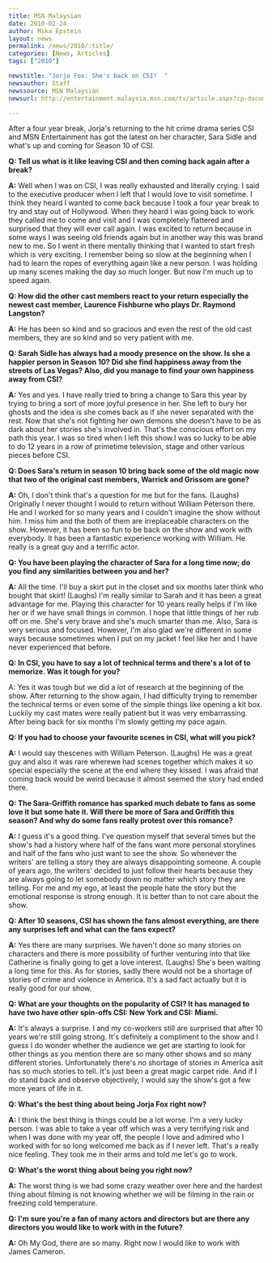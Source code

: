 ```yaml
---
title: MSN Malaysian
date: 2010-02-24
author: Mika Epstein
layout: news
permalink: /news/2010/:title/
categories: [News, Articles]
tags: ["2010"]

newstitle: "Jorja Fox: She's back on CSI!  "
newsauthor: Staff  
newssource: MSN Malaysian  
newsurl: http://entertainment.malaysia.msn.com/tv/article.aspx?cp-documentid=3904920  

---
```


After a four year break, Jorja's returning to the hit crime drama series CSI and MSN Entertainment has got the latest on her character, Sara Sidle and what's up and coming for Season 10 of CSI.

**Q: Tell us what is it like leaving CSI and then coming back again after a break?**

**A:** Well when I was on CSI, I was really exhausted and literally crying. I said to the executive producer when I left that I would love to visit sometime. I think they heard I wanted to come back because I took a four year break to try and stay out of Hollywood. When they heard I was going back to work they called me to come and visit and I was completely flattered and surprised that they will ever call again. I was excited to return because in some ways I was seeing old friends again but in another way this was brand new to me. So I went in there mentally thinking that I wanted to start fresh which is very exciting. I remember being so slow at the beginning when I had to learn the ropes of everything again like a new person. I was holding up many scenes making the day so much longer. But now I'm much up to speed again.

**Q: How did the other cast members react to your return especially the newest cast member, Laurence Fishburne who plays Dr. Raymond Langston?**

**A:** He has been so kind and so gracious and even the rest of the old cast members, they are so kind and so very patient with me.

**Q: Sarah Sidle has always had a moody presence on the show. Is she a happier person in Season 10? Did she find happiness away from the streets of Las Vegas? Also, did you manage to find your own happiness away from CSI?**

**A:** Yes and yes. I have really tried to bring a change to Sara this year by trying to bring a sort of more joyful presence in her. She left to bury her ghosts and the idea is she comes back as if she never separated with the rest. Now that she's not fighting her own demons she doesn't have to be as dark about her stories she's involved in. That's the conscious effort on my path this year. I was so tired when I left this show.I was so lucky to be able to do 12 years in a row of primetime television, stage and other various pieces before CSI.

**Q: Does Sara's return in season 10 bring back some of the old magic now that two of the original cast members, Warrick and Grissom are gone?**

**A:** Oh, I don't think that's a question for me but for the fans. (Laughs) Originally I never thought I would to return without William Peterson there. He and I worked for so many years and I couldn't imagine the show without him. I miss him and the both of them are irreplaceable characters on the show. However, it has been so fun to be back on the show and work with everybody. It has been a fantastic experience working with William. He really is a great guy and a terrific actor.

**Q: You have been playing the character of Sara for a long time now; do you find any similarities between you and her?**

**A:** All the time. I'll buy a skirt put in the closet and six months later think who bought that skirt! (Laughs) I'm really similar to Sarah and it has been a great advantage for me. Playing this character for 10 years really helps if I'm like her or if we have small things in common. I hope that little things of her rub off on me. She's very brave and she's much smarter than me. Also, Sara is very serious and focused. However, I'm also glad we're different in some ways because sometimes when I put on my jacket I feel like her and I have never experienced that before.

**Q: In CSI, you have to say a lot of technical terms and there's a lot of to memorize. Was it tough for you?**

A: Yes it was tough but we did a lot of research at the beginning of the show. After returning to the show again, I had difficulty trying to remember the technical terms or even some of the simple things like opening a kit box. Luckily my cast mates were really patient but it was very embarrassing. After being back for six months I'm slowly getting my pace again.

**Q: If you had to choose your favourite scenes in CSI, what will you pick?**

**A:** I would say thescenes with William Peterson. (Laughs) He was a great guy and also it was rare wherewe had scenes together which makes it so special especially the scene at the end where they kissed. I was afraid that coming back would be weird because it almost seemed the story had ended there.

**Q: The Sara-Griffith romance has sparked much debate to fans as some love it but some hate it. Will there be more of Sara and Griffith this season? And why do some fans really protest over this romance?**

**A:** I guess it's a good thing. I've question myself that several times but the show's had a history where half of the fans want more personal storylines and half of the fans who just want to see the show. So whenever the writers' are telling a story they are always disappointing someone. A couple of years ago, the writers' decided to just follow their hearts because they are always going to let somebody down no matter which story they are telling. For me and my ego, at least the people hate the story but the emotional response is strong enough. It is better than to not care about the show.

**Q: After 10 seasons, CSI has shown the fans almost everything, are there any surprises left and what can the fans expect?**

**A:** Yes there are many surprises. We haven't done so many stories on characters and there is more possibility of further venturing into that like Catherine is finally going to get a love interest. (Laughs) She's been waiting a long time for this. As for stories, sadly there would not be a shortage of stories of crime and violence in America. It's a sad fact actually but it is really good for our show.

**Q: What are your thoughts on the popularity of CSI? It has managed to have two have other spin-offs CSI: New York and CSI: Miami.**

**A:** It's always a surprise. I and my co-workers still are surprised that after 10 years we're still going strong. It's definitely a compliment to the show and I guess I do wonder whether the audience we get are starting to look for other things as you mention there are so many other shows and so many different stories. Unfortunately there's no shortage of stories in America asit has so much stories to tell. It's just been a great magic carpet ride. And if I do stand back and observe objectively, I would say the show's got a few more years of life in it.

**Q: What's the best thing about being Jorja Fox right now?**

**A:** I think the best thing is things could be a lot worse. I'm a very lucky person. I was able to take a year off which was a very terrifying risk and when I was done with my year off, the people I love and admired who I worked with for so long welcomed me back as if I never left. That's a really nice feeling. They took me in their arms and told me let's go to work.

**Q: What's the worst thing about being you right now?**

**A:** The worst thing is we had some crazy weather over here and the hardest thing about filming is not knowing whether we will be filming in the rain or freezing cold temperature.

**Q: I'm sure you're a fan of many actors and directors but are there any directors you would like to work with in the future?**

**A:** Oh My God, there are so many. Right now I would like to work with James Cameron.  
